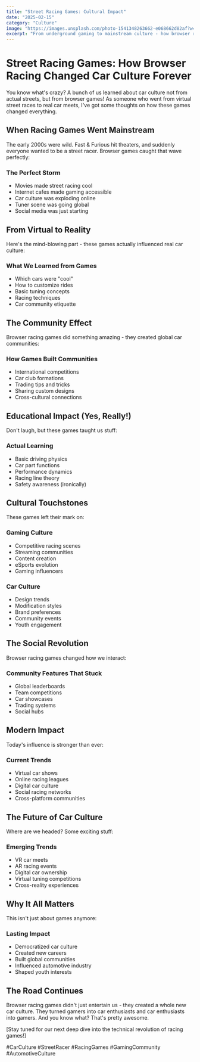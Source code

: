 ```yaml
---
title: "Street Racing Games: Cultural Impact"
date: "2025-02-15"
category: "Culture"
image: "https://images.unsplash.com/photo-1541348263662-e068662d82af?w=1600"
excerpt: "From underground gaming to mainstream culture - how browser racing games shaped a generation of car enthusiasts..."
---
```


# Street Racing Games: How Browser Racing Changed Car Culture Forever

You know what's crazy? A bunch of us learned about car culture not from actual streets, but from browser games! As someone who went from virtual street races to real car meets, I've got some thoughts on how these games changed everything.

## When Racing Games Went Mainstream

The early 2000s were wild. Fast & Furious hit theaters, and suddenly everyone wanted to be a street racer. Browser games caught that wave perfectly:

### The Perfect Storm
- Movies made street racing cool
- Internet cafes made gaming accessible
- Car culture was exploding online
- Tuner scene was going global
- Social media was just starting

## From Virtual to Reality

Here's the mind-blowing part - these games actually influenced real car culture:

### What We Learned from Games
- Which cars were "cool"
- How to customize rides
- Basic tuning concepts
- Racing techniques
- Car community etiquette

## The Community Effect

Browser racing games did something amazing - they created global car communities:

### How Games Built Communities
- International competitions
- Car club formations
- Trading tips and tricks
- Sharing custom designs
- Cross-cultural connections

## Educational Impact (Yes, Really!)

Don't laugh, but these games taught us stuff:

### Actual Learning
- Basic driving physics
- Car part functions
- Performance dynamics
- Racing line theory
- Safety awareness (ironically)

## Cultural Touchstones

These games left their mark on:

### Gaming Culture
- Competitive racing scenes
- Streaming communities
- Content creation
- eSports evolution
- Gaming influencers

### Car Culture
- Design trends
- Modification styles
- Brand preferences
- Community events
- Youth engagement

## The Social Revolution

Browser racing games changed how we interact:

### Community Features That Stuck
- Global leaderboards
- Team competitions
- Car showcases
- Trading systems
- Social hubs

## Modern Impact

Today's influence is stronger than ever:

### Current Trends
- Virtual car shows
- Online racing leagues
- Digital car culture
- Social racing networks
- Cross-platform communities

## The Future of Car Culture

Where are we headed? Some exciting stuff:

### Emerging Trends
- VR car meets
- AR racing events
- Digital car ownership
- Virtual tuning competitions
- Cross-reality experiences

## Why It All Matters

This isn't just about games anymore:

### Lasting Impact
- Democratized car culture
- Created new careers
- Built global communities
- Influenced automotive industry
- Shaped youth interests

## The Road Continues

Browser racing games didn't just entertain us - they created a whole new car culture. They turned gamers into car enthusiasts and car enthusiasts into gamers. And you know what? That's pretty awesome.

[Stay tuned for our next deep dive into the technical revolution of racing games!]

#CarCulture #StreetRacer #RacingGames #GamingCommunity #AutomotiveCulture 